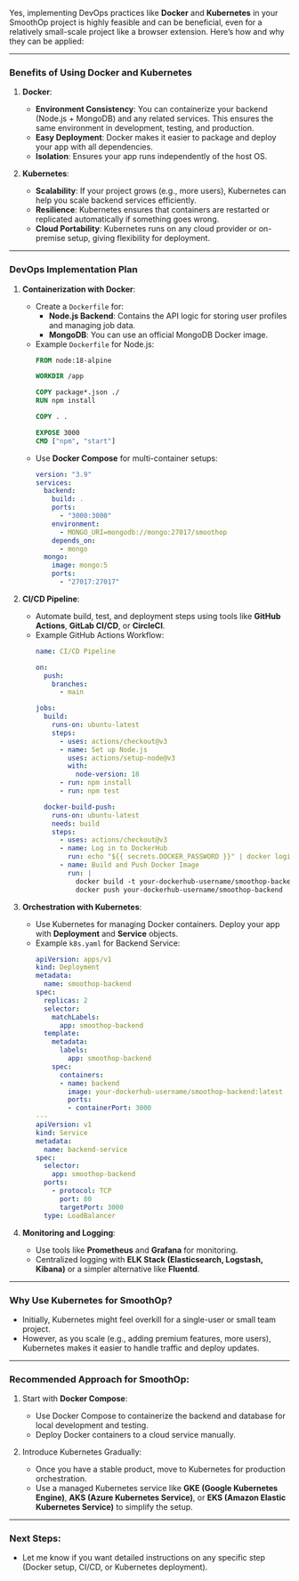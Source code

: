 Yes, implementing DevOps practices like **Docker** and **Kubernetes** in your SmoothOp project is highly feasible and can be beneficial, even for a relatively small-scale project like a browser extension. Here’s how and why they can be applied:

---

### **Benefits of Using Docker and Kubernetes**

1. **Docker**:
   - **Environment Consistency**: You can containerize your backend (Node.js + MongoDB) and any related services. This ensures the same environment in development, testing, and production.
   - **Easy Deployment**: Docker makes it easier to package and deploy your app with all dependencies.
   - **Isolation**: Ensures your app runs independently of the host OS.

2. **Kubernetes**:
   - **Scalability**: If your project grows (e.g., more users), Kubernetes can help you scale backend services efficiently.
   - **Resilience**: Kubernetes ensures that containers are restarted or replicated automatically if something goes wrong.
   - **Cloud Portability**: Kubernetes runs on any cloud provider or on-premise setup, giving flexibility for deployment.

---

### **DevOps Implementation Plan**

1. **Containerization with Docker**:
   - Create a `Dockerfile` for:
     - **Node.js Backend**: Contains the API logic for storing user profiles and managing job data.
     - **MongoDB**: You can use an official MongoDB Docker image.
   - Example `Dockerfile` for Node.js:
     ```dockerfile
     FROM node:18-alpine

     WORKDIR /app

     COPY package*.json ./
     RUN npm install

     COPY . .

     EXPOSE 3000
     CMD ["npm", "start"]
     ```
   - Use **Docker Compose** for multi-container setups:
     ```yaml
     version: "3.9"
     services:
       backend:
         build: .
         ports:
           - "3000:3000"
         environment:
           - MONGO_URI=mongodb://mongo:27017/smoothop
         depends_on:
           - mongo
       mongo:
         image: mongo:5
         ports:
           - "27017:27017"
     ```

2. **CI/CD Pipeline**:
   - Automate build, test, and deployment steps using tools like **GitHub Actions**, **GitLab CI/CD**, or **CircleCI**.
   - Example GitHub Actions Workflow:
     ```yaml
     name: CI/CD Pipeline

     on:
       push:
         branches:
           - main

     jobs:
       build:
         runs-on: ubuntu-latest
         steps:
           - uses: actions/checkout@v3
           - name: Set up Node.js
             uses: actions/setup-node@v3
             with:
               node-version: 18
           - run: npm install
           - run: npm test

       docker-build-push:
         runs-on: ubuntu-latest
         needs: build
         steps:
           - uses: actions/checkout@v3
           - name: Log in to DockerHub
             run: echo "${{ secrets.DOCKER_PASSWORD }}" | docker login -u "${{ secrets.DOCKER_USERNAME }}" --password-stdin
           - name: Build and Push Docker Image
             run: |
               docker build -t your-dockerhub-username/smoothop-backend .
               docker push your-dockerhub-username/smoothop-backend
     ```

3. **Orchestration with Kubernetes**:
   - Use Kubernetes for managing Docker containers. Deploy your app with **Deployment** and **Service** objects.
   - Example `k8s.yaml` for Backend Service:
     ```yaml
     apiVersion: apps/v1
     kind: Deployment
     metadata:
       name: smoothop-backend
     spec:
       replicas: 2
       selector:
         matchLabels:
           app: smoothop-backend
       template:
         metadata:
           labels:
             app: smoothop-backend
         spec:
           containers:
           - name: backend
             image: your-dockerhub-username/smoothop-backend:latest
             ports:
             - containerPort: 3000
     ---
     apiVersion: v1
     kind: Service
     metadata:
       name: backend-service
     spec:
       selector:
         app: smoothop-backend
       ports:
         - protocol: TCP
           port: 80
           targetPort: 3000
       type: LoadBalancer
     ```

4. **Monitoring and Logging**:
   - Use tools like **Prometheus** and **Grafana** for monitoring.
   - Centralized logging with **ELK Stack (Elasticsearch, Logstash, Kibana)** or a simpler alternative like **Fluentd**.

---

### **Why Use Kubernetes for SmoothOp?**
- Initially, Kubernetes might feel overkill for a single-user or small team project.
- However, as you scale (e.g., adding premium features, more users), Kubernetes makes it easier to handle traffic and deploy updates.

---

### **Recommended Approach for SmoothOp**:
1. Start with **Docker Compose**:
   - Use Docker Compose to containerize the backend and database for local development and testing.
   - Deploy Docker containers to a cloud service manually.

2. Introduce Kubernetes Gradually:
   - Once you have a stable product, move to Kubernetes for production orchestration.
   - Use a managed Kubernetes service like **GKE (Google Kubernetes Engine)**, **AKS (Azure Kubernetes Service)**, or **EKS (Amazon Elastic Kubernetes Service)** to simplify the setup.

---

### **Next Steps**:
- Let me know if you want detailed instructions on any specific step (Docker setup, CI/CD, or Kubernetes deployment).